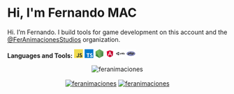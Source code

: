 # Hi, I'm Fernando MAC

Hi. I’m Fernando. I build tools for game development on this account and the [@FerAnimacionesStudios](https://github.com/FerAnimacionesStudios) organization.


**Languages and Tools:** 
<code><img height="20" src="https://raw.githubusercontent.com/github/explore/80688e429a7d4ef2fca1e82350fe8e3517d3494d/topics/javascript/javascript.png"></code>
<code><img height="20" src="https://raw.githubusercontent.com/github/explore/80688e429a7d4ef2fca1e82350fe8e3517d3494d/topics/typescript/typescript.png"></code>
<code><img height="20" src="https://raw.githubusercontent.com/github/explore/80688e429a7d4ef2fca1e82350fe8e3517d3494d/topics/nodejs/nodejs.png"></code>
<code><img height="20" src="https://raw.githubusercontent.com/github/explore/80688e429a7d4ef2fca1e82350fe8e3517d3494d/topics/angular/angular.png"></code>
<code><img height="20" src="https://raw.githubusercontent.com/github/explore/80688e429a7d4ef2fca1e82350fe8e3517d3494d/topics/unity/unity.png"></code>
<code><img height="20" src="https://raw.githubusercontent.com/github/explore/ccc16358ac4530c6a69b1b80c7223cd2744dea83/topics/php/php.png"></code>

<p align="center"> <img src="https://github-readme-stats.vercel.app/api?username=feranimaciones&show_icons=true" alt="feranimaciones" /> </p>

<p align="center">
<a href="https://twitter.com/feranimaciones" target="blank"><img align="center" src="https://cdn.jsdelivr.net/npm/simple-icons@3.0.1/icons/twitter.svg" alt="feranimaciones" height="20" width="20" /></a>
<a href="https://www.youtube.com/c/feranimaciones" target="blank"><img align="center" src="https://cdn.jsdelivr.net/npm/simple-icons@3.0.1/icons/youtube.svg" alt="feranimaciones" height="20" width="20" /></a>
</p>


<!--
**FerAnimaciones/FerAnimaciones** is a ✨ _special_ ✨ repository because its `README.md` (this file) appears on your GitHub profile.

Here are some ideas to get you started:

- 🔭 I’m currently working on ...
- 🌱 I’m currently learning ...
- 👯 I’m looking to collaborate on ...
- 🤔 I’m looking for help with ...
- 💬 Ask me about ...
- 📫 How to reach me: ...
- 😄 Pronouns: ...
- ⚡ Fun fact: ...
-->
